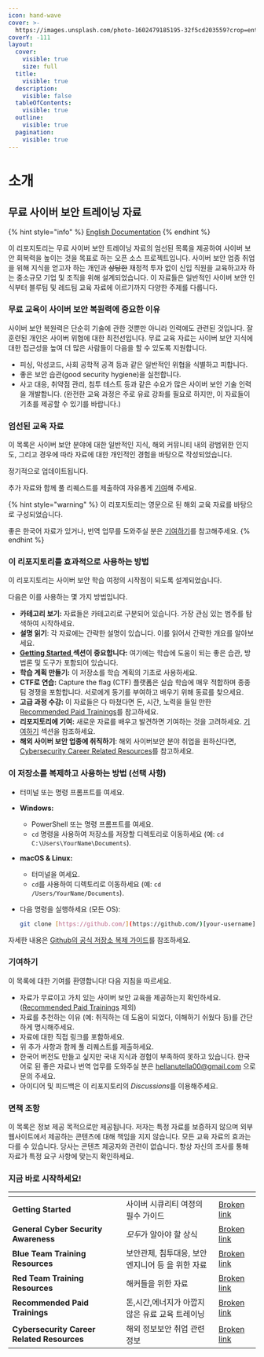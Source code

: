 ```yaml
---
icon: hand-wave
cover: >-
  https://images.unsplash.com/photo-1602479185195-32f5cd203559?crop=entropy&cs=srgb&fm=jpg&ixid=M3wxOTcwMjR8MHwxfHNlYXJjaHwxMHx8c291dGglMjBrb3JlYXxlbnwwfHx8fDE3MzkyNjMzNDJ8MA&ixlib=rb-4.0.3&q=85
coverY: -111
layout:
  cover:
    visible: true
    size: full
  title:
    visible: true
  description:
    visible: false
  tableOfContents:
    visible: true
  outline:
    visible: true
  pagination:
    visible: true
---
```


# 소개

## 무료 사이버 보안 트레이닝 자료

{% hint style="info" %}
[English Documentation](./)
{% endhint %}

이 리포지토리는 무료 사이버 보안 트레이닝 자료의 엄선된 목록을 제공하여 사이버 보안 회복력을 높이는 것을 목표로 하는 오픈 소스 프로젝트입니다. 사이버 보안 업종 취업을 위해 지식을 얻고자 하는 개인과 ~~상당한~~ 재정적 투자 없이 신입 직원을 교육하고자 하는 중소규모 기업 및 조직을 위해 설계되었습니다. 이 자료들은 일반적인 사이버 보안 인식부터 블루팀 및 레드팀 교육 자료에 이르기까지 다양한 주제를 다룹니다.

### 무료 교육이 사이버 보안 복원력에 중요한 이유

사이버 보안 복원력은 단순히 기술에 관한 것뿐만 아니라 인력에도 관련된 것입니다. 잘 훈련된 개인은 사이버 위협에 대한 최전선입니다. 무료 교육 자료는 사이버 보안 지식에 대한 접근성을 높여 더 많은 사람들이 다음을 할 수 있도록 지원합니다.

* 피싱, 악성코드, 사회 공학적 공격 등과 같은 일반적인 위협을 식별하고 피합니다.
* 좋은 보안 습관(good security hygiene)을 실천합니다.
* 사고 대응, 취약점 관리, 침투 테스트 등과 같은 수요가 많은 사이버 보안 기술 인력을 개발합니다. (완전한 교육 과정은 주로 유료 강좌를 필요로 하지만, 이 자료들이 기초를 제공할 수 있기를 바랍니다.)

### 엄선된 교육 자료

이 목록은 사이버 보안 분야에 대한 일반적인 지식, 해외 커뮤니티 내의 광범위한 인지도, 그리고 경우에 따라 자료에 대한 개인적인 경험을 바탕으로 작성되었습니다.&#x20;

정기적으로 업데이트됩니다.&#x20;

추가 자료와 함께 풀 리퀘스트를 제출하여 자유롭게 [기여](readme-1.md#undefined-5)해 주세요.

{% hint style="warning" %}
이  리포지토리는 영문으로 된 해외 교육 자료를 바탕으로 구성되었습니다. &#x20;

좋은 한국어 자료가 있거나, 번역 업무를 도와주실 분은 [기여하기](readme-1.md#undefined-5)를 참고해주세요.
{% endhint %}

### 이 리포지토리를 효과적으로 사용하는 방법&#x20;

이 리포지토리는 사이버 보안 학습 여정의 시작점이 되도록 설계되었습니다.&#x20;

다음은 이를 사용하는 몇 가지 방법입니다.&#x20;

* **카테고리 보기:** 자료들은 카테고리로 구분되어 있습니다. 가장 관심 있는 범주를 탐색하여 시작하세요.&#x20;
* **설명 읽기**: 각 자료에는 간략한 설명이 있습니다. 이를 읽어서 간략한 개요를 알아보세요.&#x20;
* [**Getting Started** ](broken-reference)**섹션이 중요합니다:** 여기에는 학습에 도움이 되는 좋은 습관, 방법론 및 도구가 포함되어 있습니다.&#x20;
* **학습 계획 만들기:** 이 저장소를 학습 계획의 기초로 사용하세요.&#x20;
* **CTF로 연습:** Capture the flag (CTF) 플랫폼은 실습 학습에 매우 적합하며 종종 팀 경쟁을 포함합니다. 서로에게 동기를 부여하고 배우기 위해 동료를 찾으세요.&#x20;
* **고급 과정 수강:** 이 자료들은 다 마쳤다면 돈, 시간, 노력을 들일 만한 [Recommended Paid Trainings](broken-reference)를 참고하세요.&#x20;
* **리포지토리에 기여:** 새로운 자료를 배우고 발견하면 기여하는 것을 고려하세요. [기여하기](readme-1.md#undefined-5) 섹션을 참조하세요.&#x20;
* **해외 사이버 보안 업종에 취직하기**: 해외 사이버보안 분야 취업을 원하신다면, [Cybersecurity Career Related Resources](broken-reference)를 참고하세요.

### 이 저장소를 복제하고 사용하는 방법 (선택 사항)

* 터미널 또는 명령 프롬프트를 여세요.
* **Windows:**
  * PowerShell 또는 명령 프롬프트를 여세요.
  * `cd` 명령을 사용하여 저장소를 저장할 디렉토리로 이동하세요 (예: `cd C:\Users\YourName\Documents`).
* **macOS & Linux:**
  * 터미널을 여세요.
  * `cd`를 사용하여 디렉토리로 이동하세요 (예: `cd /Users/YourName/Documents`).
*   다음 명령을 실행하세요 (모든 OS):

    ```bash
    git clone [https://github.com/](https://github.com/)[your-username]/[repository-name].git
    ```

자세한 내용은 [Github의 공식 저장소 복제 가이드](https://docs.github.com/en/repositories/creating-and-managing-repositories/cloning-a-repository)를 참조하세요.

### 기여하기

이 목록에 대한 기여를 환영합니다! 다음 지침을 따르세요.

* 자료가 무료이고 가치 있는 사이버 보안 교육을 제공하는지 확인하세요. ([Recommended Paid Trainings](broken-reference) 제외)
* 자료를 추천하는 이유 (예: 취직하는 데 도움이 되었다, 이해하기 쉬웠다 등)를 간단하게 명시해주세요.
* 자료에 대한 직접 링크를 포함하세요.
* 위 추가 사항과 함께 풀 리퀘스트를 제출하세요.
* 한국어 버전도 만들고 싶지만 국내 지식과 경험이 부족하여 못하고 있습니다. 한국어로 된 좋은 자료나 번역 업무를 도와주실 분은 [hellanutella00@gmail.com](https://app.gitbook.com/u/mtfgfsWtRFarO3zFVoPmDvo2osx1) 으로 문의 주세요.
* 아이디어 및 피드백은 이 리포지토리의 _Discussion&#x73;_&#xB97C; 이용해주세요.

### 면책 조항

이 목록은 정보 제공 목적으로만 제공됩니다. 저자는 특정 자료를 보증하지 않으며 외부 웹사이트에서 제공하는 콘텐츠에 대해 책임을 지지 않습니다. 모든 교육 자료의 효과는 다를 수 있습니다. 당사는 콘텐츠 제공자와 관련이 없습니다. 항상 자신의 조사를 통해 자료가 특정 요구 사항에 맞는지 확인하세요.

### 지금 바로 시작하세요!

<table data-view="cards"><thead><tr><th></th><th></th><th data-hidden data-card-target data-type="content-ref"></th></tr></thead><tbody><tr><td><strong>Getting Started</strong></td><td>사이버 시큐리티 여정의 필수 가이드</td><td><a href="broken-reference">Broken link</a></td></tr><tr><td><strong>General Cyber Security Awareness</strong></td><td><em>모두</em>가 알아야 할 상식</td><td><a href="broken-reference">Broken link</a></td></tr><tr><td><strong>Blue Team Training Resources</strong></td><td>보안관제, 침투대응, 보안 엔지니어 등 을 위한 자료</td><td><a href="broken-reference">Broken link</a></td></tr><tr><td><strong>Red Team Training Resources</strong></td><td>해커들을 위한 자료</td><td><a href="broken-reference">Broken link</a></td></tr><tr><td><strong>Recommended Paid Trainings</strong></td><td>돈,시간,에너지가 아깝지 않은 유료 교육 트레이닝</td><td><a href="broken-reference">Broken link</a></td></tr><tr><td><strong>Cybersecurity Career Related Resources</strong></td><td>해외 정보보안 취업 관련 정보</td><td><a href="broken-reference">Broken link</a></td></tr></tbody></table>

